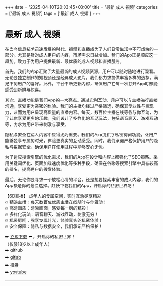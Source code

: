 +++
date = '2025-04-10T20:03:45+08:00'
title = '最新 成人 視頻'
categories = ['最新 成人 視頻']
tags = ['最新 成人 視頻']
+++

# 最新 成人 視頻

在当今信息技术迅速发展的时代，视频和直播成为了人们日常生活中不可或缺的一部分。尤其是针对成人用户的内容，市场需求日益增加。我们的App正是顺应这一趋势，致力于为用户提供最新、最优质的成人视频和直播服务。

首先，我们的App汇聚了大量最新的成人视频资源，用户可以随时随地进行观看。无论是独立制作的短视频还是经典成人影片，我们都力求提供丰富多样的选择，满足不同用户的喜好。此外，平台不断更新内容，确保用户在每一次打开App时都能感受到新鲜与惊喜。

其次，直播功能是我们App的一大亮点。通过实时互动，用户可以与主播进行直接沟通，享受更为亲密的体验。我们的主播均经过严格筛选，确保其专业性与表现力，从而为用户呈现高质量的直播内容。每天，数百位主播在线等待与你互动，为了让你享受更多的乐趣，我们设计了多样化的互动玩法，包括语音聊天、游戏互动等，力求为用户带来刺激与享受。

隐私与安全在成人内容中显得尤为重要。我们的App提供了私密房间功能，让用户能够独享专属的时光，体验更真实的互动感受。同时，我们承诺严格保护用户的隐私与数据安全，确保用户在使用过程中能够安心无忧。

为了适应搜索引擎的优化需求，我们的App在设计和内容上都强化了SEO策略。采用关键词优化、页面加载速度优化等多种手段，确保在谷歌等搜索引擎中具有较高的排名，提高用户的搜索体验。

最后，无论你是寻求一个放松心情的平台，还是想要探索丰富的成人内容，我们的App都是你的最佳选择。赶快下载我们的App，开启你的私密世界吧！

【6D直播】
成年人的专属空间，实时互动尽享精彩  
🔥 精选主播：每天数百位优质主播在线随时与你互动！  
🔥 高清画质：清晰画面，感受每一刻的精彩！  
🔥 多样化玩法：语音聊天、游戏互动，刺激无穷！  
🔥 私密房间：独享专属时光，体验真实的私密体验！  
🔥 安全保障：隐私与数据安全，我们承诺严格保护！  

➡️ [立即下载](https://down123.s3.ap-east-1.amazonaws.com/down/down.html?channelCode=blog) ⬅️ ，开启你的私密世界！  
（仅限18岁以上成年人）  
➡️ [github](https://aldult-live.github.io/)  
➡️ [gitlab](https://seo-09598d.gitlab.io/)  
➡️ [推特](https://x.com/wegame33)  
➡️ [youtube](https://www.youtube.com/@6Dlive)  

---
